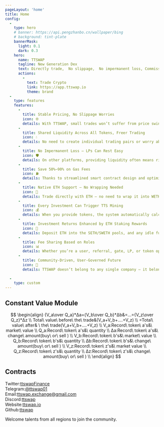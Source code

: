 ```yaml
---
pageLayout: 'home'
title: Home
config:
  -
    type: hero
    # banner: https://api.pengzhanbo.cn/wallpaper/bing
    # background: tint-plate
    bannerMask:
      light: 0.1
      dark: 0.3
    hero:
      name: TTSWAP
      tagline: New Generation Dex
      text: Directly trade,  No slippage,  No impermanent loss, Commission allocation by role, Lower gas
      actions:
        -
          text: Trade Crypto
          link: https://app.ttswap.io
          theme: brand  
  -
    type: features
    features:
      -
        title: Stable Pricing, No Slippage Worries
        icon: 🌐
        details: With TTSWAP, small trades won’t suffer from price swings. What you see is what you get — making your trading experience more predictable and controlled.
      -
        title: Shared Liquidity Across All Tokens, Freer Trading
        icon: 💧
        details: No need to create individual trading pairs or worry about “low liquidity.” TTSWAP enables all pairs to share a unified super pool for the same token, resulting in faster and smoother trades.
      -
        title: No Impermanent Loss — LPs Can Rest Easy
        icon: 🛡️
        details: On other platforms, providing liquidity often means risking losses due to price fluctuations — known as impermanent loss. TTSWAP’s mechanism effectively avoids this, so your assets stay safe.
      -
        title: Save 50%–90% on Gas Fees
        icon: ⛽
        details: Thanks to streamlined smart contract design and optimized logic, every transaction on TTSWAP saves you real money on gas — significantly more efficient than traditional platforms.
      -
        title: Native ETH Support — No Wrapping Needed
        icon: 🔁
        details: Trade directly with ETH — no need to wrap it into WETH first. It’s faster and more convenient, all in one step.
      -
        title: Every Investment Can Trigger TTS Mining
        icon: 💰
        details: When you provide tokens, the system automatically calculates your contribution’s value and initiates secondary mining — earning you extra TTS rewards.
      -
        title: Investment Returns Enhanced by ETH Staking Rewards
        icon: 🌱
        details: Deposit ETH into the SETH/SWETH pools, and any idle funds will be automatically staked via Rocketpool — earning an additional 3–5% APY.
      -
        title: Fee Sharing Based on Roles 
        icon: 📊
        details: Whether you’re a user, referral, gate, LP, or token operator — you get a share of the trading fees. Everyone benefits and can participate.
      -
        title: Community-Driven, User-Governed Future
        icon: 👥
        details: TTSWAP doesn’t belong to any single company — it belongs to the community. Its direction and reward mechanisms are guided by community consensus.
  
  -
    type: custom
---
```

## Constant Value Module
$$
\begin{align}
    {V_a\over Q_a}*Δa={V_b\over Q_b}*Δb&=...={V_z\over Q_z}*Δz  \\
    Total\ value\ before\ the\ trade&(V_a+V_b+....+V_z)  \\
    =Total\ value\ after& \ the\ trade(V_a+V_b+....+V_z)  \\
    V_a:Record\ token\ a's&\ market\ value  \\
    Q_a:Record\ token\ a's&\ quantity  \\
    Δa:Record\ token\ a's&\ change\ amount(buy\ or\ sell )  \\
    V_b:Record\ token\ b's&\ market\ value   \\
    Q_b:Record\ token\ b's&\ quantity  \\
    Δb:Record\ token\ b's&\ change\ amount(buy\ or\ sell )  \\
    V_z:Record\ token\ z's&\ market value   \\
    Q_z:Record\ token\ z's&\ quantity  \\
    Δz:Record\ token\ z's&\ change\ amount(buy\ or\ sell )   \\
\end{align}
$$

## Contracts
Twitter:[ttswapFinance](https://x.com/ttswapFinance)  
Telegram:[@ttswap01](https://t.me/ttswap01)  
Email:[ttswap.exchange@gmail.com](mailto:ttswap.exchange@gmail.com)  
Discord:[ttswap](https://discord.gg/XygqnmQgX3)  
Website:[ttswap.io](http://www.ttswap.io)  
Github:[ttswap](http://github.com/ttswap)  

Welcome talents from all regions to join the community.